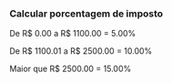 ### Calcular porcentagem de imposto

De R$ 0.00 a R$ 1100.00 = 5.00%

De R$ 1100.01 a R$ 2500.00 = 10.00%

Maior que R$ 2500.00 = 15.00%
